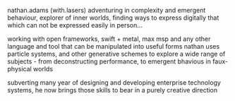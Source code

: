 nathan.adams (with.lasers) adventuring in complexity and emergent behaviour, explorer of inner worlds, finding ways to express digitally that which can not be expressed easily in person…

working with open frameworks, swift + metal, max msp and any other language and tool that can be manipulated into useful forms nathan uses particle systems, and other generative schemes to explore a wide range of subjects - from deconstructing performance, to emergent bhavious in faux-physical worlds

subverting many year of designing and developing enterprise technology systems, he now brings those skills to bear in a purely creative direction
